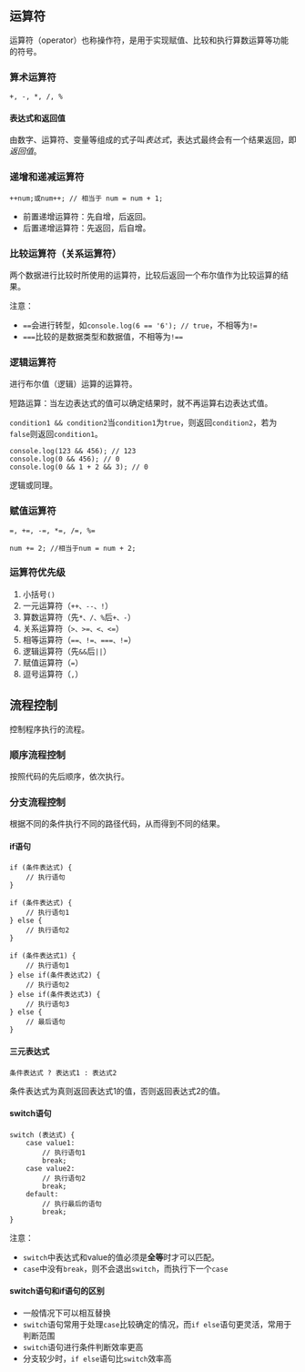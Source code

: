 ## 运算符
运算符（operator）也称操作符，是用于实现赋值、比较和执行算数运算等功能的符号。
### 算术运算符
`+, -, *, /, %`
#### 表达式和返回值
由数字、运算符、变量等组成的式子叫*表达式*，表达式最终会有一个结果返回，即*返回值*。
### 递增和递减运算符
`++num;或num++; // 相当于 num = num + 1;`

- 前置递增运算符：先自增，后返回。
- 后置递增运算符：先返回，后自增。
### 比较运算符（关系运算符）
两个数据进行比较时所使用的运算符，比较后返回一个布尔值作为比较运算的结果。

注意：
- `==`会进行转型，如`console.log(6 == '6'); // true`，不相等为`!=`
- `===`比较的是数据类型和数据值，不相等为`!==`
### 逻辑运算符
进行布尔值（逻辑）运算的运算符。

短路运算：当左边表达式的值可以确定结果时，就不再运算右边表达式值。

`condition1 && condition2`当`condition1`为`true`，则返回`condition2`，若为`false`则返回`condition1`。

```
console.log(123 && 456); // 123  
console.log(0 && 456); // 0  
console.log(0 && 1 + 2 && 3); // 0  
```

逻辑或同理。
### 赋值运算符
`=, +=, -=, *=, /=, %=`

`num += 2; //相当于num = num + 2;`
### 运算符优先级
1. 小括号`()`
2. 一元运算符（`++、--、!`）
3. 算数运算符（先`*、/、%`后`+、-`）
4. 关系运算符（`>、>=、<、<=`）
5. 相等运算符（`==、!=、===、!=`）
6. 逻辑运算符（先`&&`后`||`）
7. 赋值运算符（`=`）
8. 逗号运算符（`,`）

## 流程控制
控制程序执行的流程。

### 顺序流程控制
按照代码的先后顺序，依次执行。

### 分支流程控制
根据不同的条件执行不同的路径代码，从而得到不同的结果。
#### if语句
```
if (条件表达式) {
    // 执行语句
}

if (条件表达式) {
    // 执行语句1
} else {
    // 执行语句2
}

if (条件表达式1) {
    // 执行语句1
} else if(条件表达式2) {
    // 执行语句2
} else if(条件表达式3) {
    // 执行语句3
} else {
    // 最后语句
}
```

#### 三元表达式
`条件表达式 ? 表达式1 : 表达式2`

条件表达式为真则返回表达式1的值，否则返回表达式2的值。

#### switch语句
```
switch (表达式) {
    case value1:
        // 执行语句1
        break;
    case value2:
        // 执行语句2
        break;
    default:
        // 执行最后的语句
        break;
}
```

注意：
- `switch`中表达式和value的值必须是**全等**时才可以匹配。
- `case`中没有`break`，则不会退出`switch`，而执行下一个`case`

#### switch语句和if语句的区别
- 一般情况下可以相互替换
- `switch`语句常用于处理`case`比较确定的情况，而`if else`语句更灵活，常用于判断范围
- `switch`语句进行条件判断效率更高
- 分支较少时，`if else`语句比`switch`效率高

